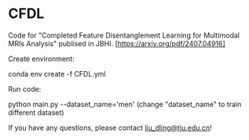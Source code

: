 # CFDL
Code for "Completed Feature Disentanglement Learning for Multimodal MRIs Analysis" publised in JBHI. [https://arxiv.org/pdf/2407.04916]

Create environment:

conda env create -f CFDL.yml

Run code:

python main.py --dataset_name='men' (change "dataset_name" to train different dataset)

If you have any questions, please contact liu_dling@tju.edu.cn!


